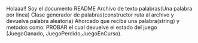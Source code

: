 Holaaa!! Soy el documento README
Archivo de texto palabras(Una palabra por linea)
Clase generador de palabras(constructor ruta al archivo y devuelva palabra aleatoria)
Ahorcado que reciba una palabra(string) y metodos como: PROBAR el cual devuelve el estado del juego (JuegoGanado, JuegoPerdido,JuegoEnCurso).
